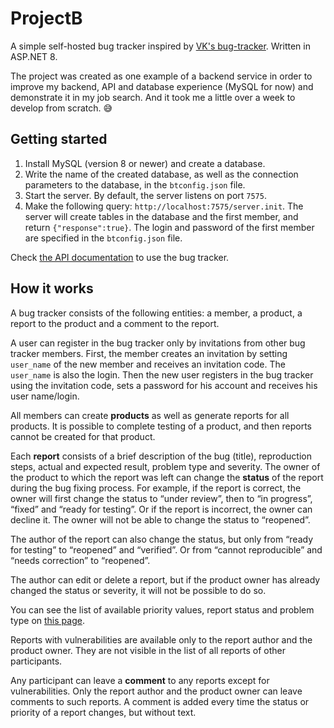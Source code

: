 # ProjectB

A simple self-hosted bug tracker inspired by [VK's bug-tracker](https://vk.com/testers). Written in ASP.NET 8.

The project was created as one example of a backend service in order to improve my backend, API and database experience (MySQL for now) and demonstrate it in my job search. And it took me a little over a week to develop from scratch. 😅

## Getting started
1. Install MySQL (version 8 or newer) and create a database.
2. Write the name of the created database, as well as the connection parameters to the database, in the `btconfig.json` file.
3. Start the server. By default, the server listens on port `7575`.
4. Make the following query: `http://localhost:7575/server.init`. The server will create tables in the database and the first member, and return `{"response":true}`. The login and password of the first member are specified in the `btconfig.json` file.

Check [the API documentation](API.md) to use the bug tracker.

## How it works
A bug tracker consists of the following entities: a member, a product, a report to the product and a comment to the report. 

A user can register in the bug tracker only by invitations from other bug tracker members. First, the member creates an invitation by setting `user_name` of the new member and receives an invitation code. The `user_name` is also the login. Then the new user registers in the bug tracker using the invitation code, sets a password for his account and receives his user name/login.

All members can create **products** as well as generate reports for all products. It is possible to complete testing of a product, and then reports cannot be created for that product.

Each **report** consists of a brief description of the bug (title), reproduction steps, actual and expected result, problem type and severity. The owner of the product to which the report was left can change the **status** of the report during the bug fixing process. For example, if the report is correct, the owner will first change the status to “under review”, then to “in progress”, “fixed” and “ready for testing”. Or if the report is incorrect, the owner can decline it. The owner will not be able to change the status to “reopened”.

The author of the report can also change the status, but only from “ready for testing” to “reopened” and “verified”. Or from “cannot reproducible” and “needs correction” to “reopened”. 

The author can edit or delete a report, but if the product owner has already changed the status or severity, it will not be possible to do so.

You can see the list of available priority values, report status and problem type on [this page](API.md#enums).

Reports with vulnerabilities are available only to the report author and the product owner. They are not visible in the list of all reports of other participants.

Any participant can leave a **comment** to any reports except for vulnerabilities. Only the report author and the product owner can leave comments to such reports. A comment is added every time the status or priority of a report changes, but without text.